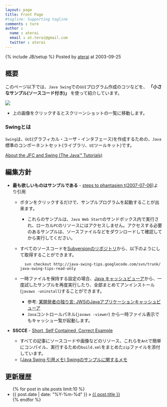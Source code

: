 ```yaml
---
layout: page
title: Front Page
#tagline: Supporting tagline
comments : ture
author :
  name : aterai
  email : at.terai@gmail.com
  twitter : aterai
---
```

{% include JB/setup %}
Posted by [aterai](http://terai.xrea.jp/aterai.html) at 2003-09-25
## 概要
このページ以下では、`Java Swing`での`GUI`プログラム作成のコツなどを、 **「小さなサンプル(ソースコード付き)」** を使って紹介しています。

<a href="https://picasaweb.google.com/at.terai/JavaSwingTips02"><img src="http://lh3.ggpht.com/_9Z4BYR88imo/TQslJy3MxYI/AAAAAAAAAts/xrxOCvbp-0A/s800/screenshots.png" /></a>

- 上の画像をクリックするとスクリーンショットの一覧に移動します。

### Swingとは
`Swing`は、`GUI`(グラフィカル・ユーザ・インタフェース)を作成するための、`Java`標準のコンポーネントセット(ライブラリ、`UI`ツールキット)です。

[About the JFC and Swing (The Java™ Tutorials)](http://docs.oracle.com/javase/tutorial/uiswing/start/about.html)

## 編集方針
- **最も欲しいものはサンプルである** - [steps to phantasien t(2007-07-06)](http://dodgson.org/omo/t/?date=20070706#p02)より引用
    - ボタンをクリックするだけで、サンプルプログラムを起動することが出来ます。
        - これらのサンプルは、`Java Web Start`のサンドボックス内で実行され、ローカル`PC`のリソースにはアクセスしません。アクセスする必要のあるサンプルは、ソースファイルなどをダウンロードして確認してから実行してください。
    - すべてのソースコードを[Subversionのリポジトリ](http://code.google.com/p/java-swing-tips/source/checkout)から、以下のようにして取得することができます。

			svn checkout http://java-swing-tips.googlecode.com/svn/trunk/ java-swing-tips-read-only

    - 一時ファイルを保持する設定の場合、[Java キャッシュビューア](http://terai.xrea.jp/data/jws/player.jnlp)から、一度試したサンプルを再度実行したり、全部まとめてアンインストール(`javaws -uninstall`)することができます。
        - 参考: [某開発者の独り言: JWSのJavaアプリケーションキャッシュビューア](http://aqubiblog.blogspot.com/2008/02/jwsjava.html)
        - `Java`コントロールパネル(`javaws -viewer`) から一時ファイル表示でもキャッシュ一覧が起動します。

- **SSCCE** - [Short, Self Contained, Correct Example](http://sscce.org/)
    - すべての記事にソースコードや画像などのリソース、これらを`Ant`で簡単にコンパイル、実行するための`build.xml`をまとめた`zip`ファイルを添付しています。
    - [(Java Swing 引用メモ) Swingのサンプルに関するメモ](http://d.hatena.ne.jp/aterai/20071016/1192516545)

## 更新履歴

<ul class="posts">
  {% for post in site.posts limit:10 %}
    <li><span>{{ post.date | date: "%Y-%m-%d" }}</span> &raquo; <a href="{{ BASE_PATH }}{{ post.url }}">{{ post.title }}</a></li>
  {% endfor %}
</ul>

